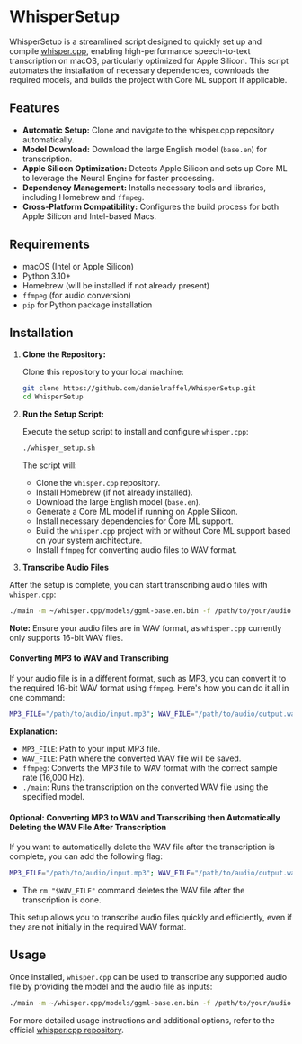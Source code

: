 # WhisperSetup

WhisperSetup is a streamlined script designed to quickly set up and compile [whisper.cpp](https://github.com/ggerganov/whisper.cpp), enabling high-performance speech-to-text transcription on macOS, particularly optimized for Apple Silicon. This script automates the installation of necessary dependencies, downloads the required models, and builds the project with Core ML support if applicable.

## Features

- **Automatic Setup:** Clone and navigate to the whisper.cpp repository automatically.
- **Model Download:** Download the large English model (`base.en`) for transcription.
- **Apple Silicon Optimization:** Detects Apple Silicon and sets up Core ML to leverage the Neural Engine for faster processing.
- **Dependency Management:** Installs necessary tools and libraries, including Homebrew and `ffmpeg`.
- **Cross-Platform Compatibility:** Configures the build process for both Apple Silicon and Intel-based Macs.

## Requirements

- macOS (Intel or Apple Silicon)
- Python 3.10+
- Homebrew (will be installed if not already present)
- `ffmpeg` (for audio conversion)
- `pip` for Python package installation

## Installation

1. **Clone the Repository:**

   Clone this repository to your local machine:

   ```bash
   git clone https://github.com/danielraffel/WhisperSetup.git
   cd WhisperSetup
   ```

2. **Run the Setup Script:**

   Execute the setup script to install and configure `whisper.cpp`:

   ```bash
   ./whisper_setup.sh
   ```

   The script will:
   - Clone the `whisper.cpp` repository.
   - Install Homebrew (if not already installed).
   - Download the large English model (`base.en`).
   - Generate a Core ML model if running on Apple Silicon.
   - Install necessary dependencies for Core ML support.
   - Build the `whisper.cpp` project with or without Core ML support based on your system architecture.
   - Install `ffmpeg` for converting audio files to WAV format.

3. **Transcribe Audio Files**

After the setup is complete, you can start transcribing audio files with `whisper.cpp`:

```bash
./main -m ~/whisper.cpp/models/ggml-base.en.bin -f /path/to/your/audio.wav
```

**Note:** Ensure your audio files are in WAV format, as `whisper.cpp` currently only supports 16-bit WAV files.

#### Converting MP3 to WAV and Transcribing

If your audio file is in a different format, such as MP3, you can convert it to the required 16-bit WAV format using `ffmpeg`. Here's how you can do it all in one command:

```bash
MP3_FILE="/path/to/audio/input.mp3"; WAV_FILE="/path/to/audio/output.wav"; ffmpeg -i "$MP3_FILE" -ar 16000 "$WAV_FILE" && ./main -m ~/whisper.cpp/models/ggml-base.en.bin -f "$WAV_FILE"
```

**Explanation:**

- `MP3_FILE`: Path to your input MP3 file.
- `WAV_FILE`: Path where the converted WAV file will be saved.
- `ffmpeg`: Converts the MP3 file to WAV format with the correct sample rate (16,000 Hz).
- `./main`: Runs the transcription on the converted WAV file using the specified model.

#### Optional: Converting MP3 to WAV and Transcribing then Automatically Deleting the WAV File After Transcription

If you want to automatically delete the WAV file after the transcription is complete, you can add the following flag:

```bash
MP3_FILE="/path/to/audio/input.mp3"; WAV_FILE="/path/to/audio/output.wav"; ffmpeg -i "$MP3_FILE" -ar 16000 "$WAV_FILE" && ./main -m ~/whisper.cpp/models/ggml-base.en.bin -f "$WAV_FILE" && rm "$WAV_FILE"
```

- The `rm "$WAV_FILE"` command deletes the WAV file after the transcription is done.

This setup allows you to transcribe audio files quickly and efficiently, even if they are not initially in the required WAV format.

## Usage

Once installed, `whisper.cpp` can be used to transcribe any supported audio file by providing the model and the audio file as inputs:

```bash
./main -m ~/whisper.cpp/models/ggml-base.en.bin -f /path/to/your/audio.wav
```

For more detailed usage instructions and additional options, refer to the official [whisper.cpp repository](https://github.com/ggerganov/whisper.cpp).
